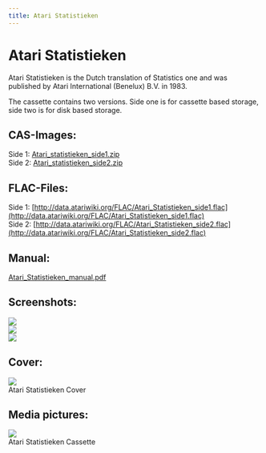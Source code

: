 ```yaml
---
title: Atari Statistieken
---
```

# Atari Statistieken  
Atari Statistieken is the Dutch translation of Statistics one and was published by Atari International (Benelux) B.V. in 1983.  
  
The cassette contains two versions. Side one is for cassette based storage, side two is for disk based storage.  
  
## CAS-Images:  
Side 1: [Atari_statistieken_side1.zip](attachments/Atari_statistieken_side1.zip)  
Side 2: [Atari_statistieken_side2.zip](attachments/Atari_statistieken_side2.zip)  
  
## FLAC-Files:  
Side 1: [http://data.atariwiki.org/FLAC/Atari_Statistieken_side1.flac](http://data.atariwiki.org/FLAC/Atari_Statistieken_side1.flac)  
Side 2: [http://data.atariwiki.org/FLAC/Atari_Statistieken_side2.flac](http://data.atariwiki.org/FLAC/Atari_Statistieken_side2.flac)  
  
## Manual:  
[Atari_Statistieken_manual.pdf](attachments/Atari_Statistieken_manual.pdf)  
  
## Screenshots:  
![](attachments/Atari_Statistieken1.jpg)  
![](attachments/Atari_Statistieken2.jpg)  
![](attachments/Atari_Statistieken3.jpg)  
  
## Cover:  
![](attachments/Atari_Statistieken_cover.jpg)  
Atari Statistieken Cover  
  
## Media pictures:  
![](attachments/Atari_Statistieken_cassette.jpg)  
Atari Statistieken Cassette  
